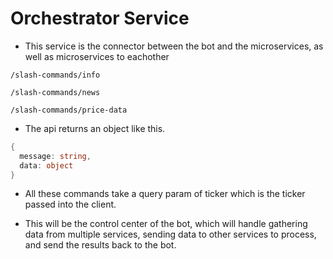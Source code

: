 # Orchestrator Service

- This service is the connector between the bot and the microservices, as well as microservices to eachother

```/slash-commands/info ```

```/slash-commands/news ```

```/slash-commands/price-data ```

- The api returns an object like this.

```csharp 
{
  message: string,
  data: object
} 
```

- All these commands take a query param of ticker which is the ticker passed into the client.

- This will be the control center of the bot, which will handle gathering data from multiple services, sending data to other services to process, and send the results back to the bot.
